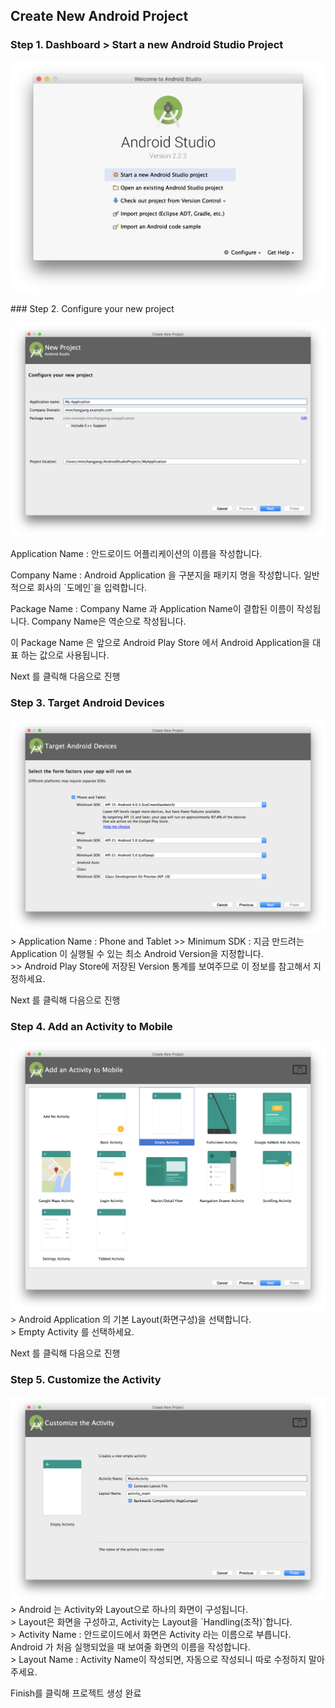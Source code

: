 ## Create New Android Project

### Step 1. Dashboard > Start a new Android Studio Project
<img src="./imgs/Dashboard.png" />

<dl>
<dt>### Step 2. Configure your new project</dt>
<dl><img src="./imgs/1. New Project.png" /></dl>
<dl>Application Name : 안드로이드 어플리케이션의 이름을 작성합니다.</dl>
<dl>Company Name : Android Application 을 구분지을 패키지 명을 작성합니다. 일반적으로 회사의 `도메인`을 입력합니다.</dl>
<dl>Package Name : Company Name 과 Application Name이 결합된 이름이 작성됩니다. Company Name은 역순으로 작성됩니다.</dl>
<dl>이 Package Name 은 앞으로 Android Play Store 에서 Android Application을 대표 하는 값으로 사용됩니다.</dl>
<dl>Next 를 클릭해 다음으로 진행
</dl>

### Step 3. Target Android Devices
<img src="./imgs/2. Target Android Devices.png" />
> Application Name : Phone and Tablet
>> Minimum SDK : 지금 만드려는 Application 이 실행될 수 있는 최소 Android Version을 지정합니다.<br/>
>> Android Play Store에 저장된 Version 통계를 보여주므로 이 정보를 참고해서 지정하세요.

Next 를 클릭해 다음으로 진행

### Step 4. Add an Activity to Mobile
<img src="./imgs/3. Add an Activity to Mobile.png" />
> Android Application 의 기본 Layout(화면구성)을 선택합니다.<br/>
> Empty Activity 를 선택하세요.

Next 를 클릭해 다음으로 진행

### Step 5. Customize the Activity
<img src="./imgs/4. Customize the Activity.png" />
> Android 는 Activity와 Layout으로 하나의 화면이 구성됩니다.<br/>
> Layout은 화면을 구성하고, Activity는 Layout을 `Handling(조작)`합니다.<br/>
> Activity Name : 안드로이드에서 화면은 Activity 라는 이름으로 부릅니다. Android 가 처음 실행되었을 때 보여줄 화면의 이름을 작성합니다.<br/>
> Layout Name : Activity Name이 작성되면, 자동으로 작성되니 따로 수정하지 말아주세요.<br/>

Finish를 클릭해 프로젝트 생성 완료
